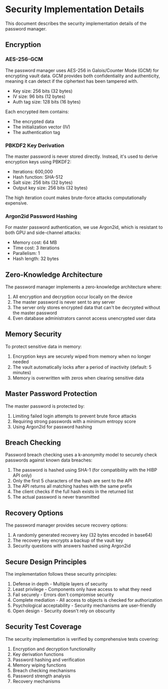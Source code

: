 # Security Implementation Details

This document describes the security implementation details of the password manager.

## Encryption

### AES-256-GCM

The password manager uses AES-256 in Galois/Counter Mode (GCM) for encrypting vault data. GCM provides both confidentiality and authenticity, meaning it can detect if the ciphertext has been tampered with.

- Key size: 256 bits (32 bytes)
- IV size: 96 bits (12 bytes)
- Auth tag size: 128 bits (16 bytes)

Each encrypted item contains:
- The encrypted data
- The initialization vector (IV)
- The authentication tag

### PBKDF2 Key Derivation

The master password is never stored directly. Instead, it's used to derive encryption keys using PBKDF2:

- Iterations: 600,000
- Hash function: SHA-512
- Salt size: 256 bits (32 bytes)
- Output key size: 256 bits (32 bytes)

The high iteration count makes brute-force attacks computationally expensive.

### Argon2id Password Hashing

For master password authentication, we use Argon2id, which is resistant to both GPU and side-channel attacks:

- Memory cost: 64 MB
- Time cost: 3 iterations
- Parallelism: 1
- Hash length: 32 bytes

## Zero-Knowledge Architecture

The password manager implements a zero-knowledge architecture where:

1. All encryption and decryption occur locally on the device
2. The master password is never sent to any server
3. The server only stores encrypted data that can't be decrypted without the master password
4. Even database administrators cannot access unencrypted user data

## Memory Security

To protect sensitive data in memory:

1. Encryption keys are securely wiped from memory when no longer needed
2. The vault automatically locks after a period of inactivity (default: 5 minutes)
3. Memory is overwritten with zeros when clearing sensitive data

## Master Password Protection

The master password is protected by:

1. Limiting failed login attempts to prevent brute force attacks
2. Requiring strong passwords with a minimum entropy score
3. Using Argon2id for password hashing

## Breach Checking

Password breach checking uses a k-anonymity model to securely check passwords against known data breaches:

1. The password is hashed using SHA-1 (for compatibility with the HIBP API only)
2. Only the first 5 characters of the hash are sent to the API
3. The API returns all matching hashes with the same prefix
4. The client checks if the full hash exists in the returned list
5. The actual password is never transmitted

## Recovery Options

The password manager provides secure recovery options:

1. A randomly generated recovery key (32 bytes encoded in base64)
2. The recovery key encrypts a backup of the vault key
3. Security questions with answers hashed using Argon2id

## Secure Design Principles

The implementation follows these security principles:

1. Defense in depth - Multiple layers of security
2. Least privilege - Components only have access to what they need
3. Fail securely - Errors don't compromise security
4. Complete mediation - All access to objects is checked for authorization
5. Psychological acceptability - Security mechanisms are user-friendly
6. Open design - Security doesn't rely on obscurity

## Security Test Coverage

The security implementation is verified by comprehensive tests covering:

1. Encryption and decryption functionality
2. Key derivation functions
3. Password hashing and verification
4. Memory wiping functions
5. Breach checking mechanisms
6. Password strength analysis
7. Recovery mechanisms 